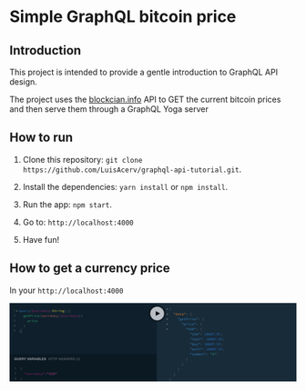 # Simple GraphQL bitcoin price

## Introduction

This project is intended to provide a gentle introduction to GraphQL API design.

The project uses the [blockcian.info](https://www.blockchain.com/es/api/exchange_rates_api) API to GET the current bitcoin prices and then serve them through a GraphQL Yoga server

## How to run

1. Clone this repository: `git clone https://github.com/LuisAcerv/graphql-api-tutorial.git`.

2. Install the dependencies: `yarn install` or `npm install`.

3. Run the app: `npm start`.

4. Go to: `http://localhost:4000`

5. Have fun!

## How to get a currency price
In your `http://localhost:4000`
<div>
  <img src="https://raw.githubusercontent.com/LuisAcerv/graphql-api-tutorial/master/imageExamples/query_price.png"/>
</div>
